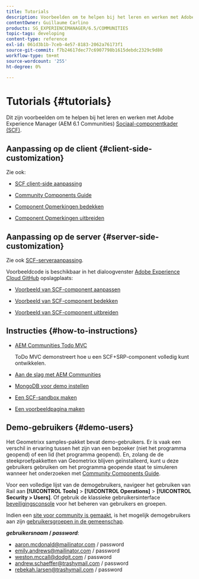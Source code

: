 ```yaml
---
title: Tutorials
description: Voorbeelden om te helpen bij het leren en werken met Adobe Experience Manager (AEM) Community Social Component Framework (SCF)
contentOwner: Guillaume Carlino
products: SG_EXPERIENCEMANAGER/6.5/COMMUNITIES
topic-tags: developing
content-type: reference
exl-id: 061d3b1b-7ceb-4e57-8183-2062a76173f1
source-git-commit: f7b24617dec77c6907798b1615debdc2329c9d80
workflow-type: tm+mt
source-wordcount: '255'
ht-degree: 0%

---
```


# Tutorials {#tutorials}

Dit zijn voorbeelden om te helpen bij het leren en werken met Adobe Experience Manager (AEM 6.1 Communities) [Sociaal-componentkader (SCF)](scf.md).

## Aanpassing op de client {#client-side-customization}

Zie ook:

* [SCF client-side aanpassing](client-customize.md)

* [Community Components Guide](components-guide.md)

* [Component Opmerkingen bedekken](overlay-comments.md)

* [Component Opmerkingen uitbreiden](extend-comments.md)

## Aanpassing op de server {#server-side-customization}

Zie ook [SCF-serveraanpassing](server-customize.md).

Voorbeeldcode is beschikbaar in het dialoogvenster [Adobe Experience Cloud GitHub](https://github.com/Adobe-Marketing-Cloud) opslagplaats:

* [Voorbeeld van SCF-component aanpassen](https://github.com/Adobe-Marketing-Cloud/aem-scf-sample-components-customize)

* [Voorbeeld van SCF-component bedekken](https://github.com/Adobe-Marketing-Cloud/aem-scf-sample-components-overlay)

* [Voorbeeld van SCF-component uitbreiden](https://github.com/Adobe-Marketing-Cloud/aem-scf-sample-components-extension)

## Instructies {#how-to-instructions}

* [AEM Communities Todo MVC](https://github.com/Adobe-Marketing-Cloud/aem-communities-todomvc-sample)

  ToDo MVC demonstreert hoe u een SCF+SRP-component volledig kunt ontwikkelen.

* [Aan de slag met AEM Communities](getting-started.md)

* [MongoDB voor demo instellen](demo-mongo.md)

* [Een SCF-sandbox maken](an-scf-sandbox.md)

* [Een voorbeeldpagina maken](create-sample-page.md)

## Demo-gebruikers {#demo-users}

Het Geometrixx samples-pakket bevat demo-gebruikers. Er is vaak een verschil in ervaring tussen het zijn van een bezoeker (niet het programma geopend) of een lid (het programma geopend). En, zolang de de steekproefpakketten van Geometrixx blijven geïnstalleerd, kunt u deze gebruikers gebruiken om het programma geopende staat te simuleren wanneer het onderzoeken met [Community Components Guide](components-guide.md).

Voor een volledige lijst van de demogebruikers, navigeer het gebruiken van Rail aan **[!UICONTROL Tools]** > **[!UICONTROL Operations]** > **[!UICONTROL Security > Users]**. Of gebruik de klassieke gebruikersinterface [beveiligingsconsole](http://localhost:4502/useradmin) voor het beheren van gebruikers en groepen.

Indien een [site voor community is gemaakt](getting-started.md), is het mogelijk demogebruikers aan zijn [gebruikersgroepen in de gemeenschap](users.md).

***gebruikersnaam* / *password***:

* aaron.mcdonald@mailinator.com / password
* emily.andrews@mailinator.com / password
* weston.mccall@dodgit.com / password
* andrew.schaeffer@trashymail.com / password
* rebekah.larsen@trashymail.com / password

